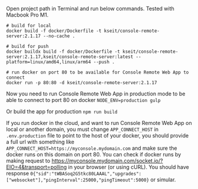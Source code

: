 Open project path in Terminal and run below commands. Tested with Macbook Pro M1.

```
# build for local
docker build -f docker/Dockerfile -t kseit/console-remote-server:2.1.17 --no-cache .

# build for push
docker buildx build -f docker/Dockerfile -t kseit/console-remote-server:2.1.17,kseit/console-remote-server:latest --platform=linux/amd64,linux/arm64 --push .

# run docker on port 80 to be available for Console Remote Web App to connect
docker run -p 80:80 -d kseit/console-remote-server:2.1.17
```

Now you need to run Console Remote Web App in production mode to be able to connect to port 80 on docker
`NODE_ENV=production gulp`

Or build the app for production
`npm run build`

If you run docker in the cloud, and want to run Console Remote Web App on local or another domain, you must change `APP_CONNECT_HOST` in `.env.production` file to point to the host of your docker, you should provide a full url with something like `APP_CONNECT_HOST=https://myconsole.mydomain.com` and make sure the docker runs on this domain on port 80. You can check if docker runs by making request to https://myconsole.mydomain.com/socket.io/?EIO=4&transport=polling in your browser (or using cURL). You should have response `0{"sid":"tWBASoq2G5tkc80LAAAL","upgrades":["websocket"],"pingInterval":25000,"pingTimeout":5000}` or simular.
